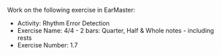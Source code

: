 Work on the following exercise in EarMaster:
- Activity: Rhythm Error Detection
- Exercise Name: 4/4 - 2 bars: Quarter, Half & Whole notes - including rests
- Exercise Number: 1.7
